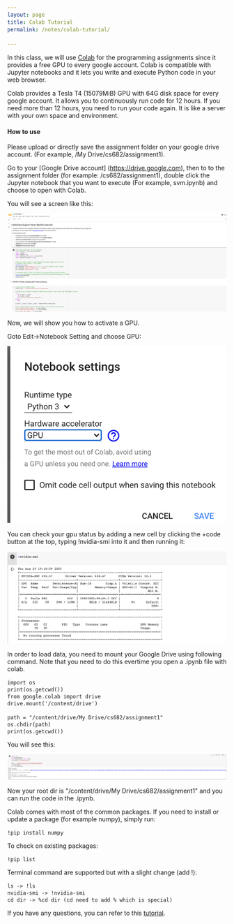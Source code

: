 ```yaml
---
layout: page
title: Colab Tutorial
permalink: /notes/colab-tutorial/

---
```



In this class, we will use [Colab](https://colab.research.google.com/notebooks/intro.ipynb) for the
programming assignments since it provides a free GPU to every google account. Colab is compatible with Jupyter notebooks and it lets you write and execute Python
code in your web browser.

Colab provides a Tesla T4 (15079MiB) GPU with 64G disk space for every google account. It allows you to continuously run code for 12 hours. 
If you need more than 12 hours, you need to run your code again. It is like a server with your own space and environment.

#### How to use

Please upload or directly save the assignment folder on your google drive account. (For example, /My Drive/cs682/assignment1).

Go to your [Google Drive account] (https://drive.google.com), then to to the assignment folder (for example: /cs682/assignment1), double click the Jupyter notebook that you want to execute (For example, svm.ipynb) and choose to open with Colab.

You will see a screen like this:
<div class='fig figcenter'>
  <img src='/assets/colab-tutorial/svm.png'>
</div>

Now, we will show you how to activate a GPU.

Goto Edit->Notebook Setting and choose GPU:
<div class='fig figcenter'>
  <img src='/assets/colab-tutorial/gpu.png'>
</div>

You can check your gpu status by adding a new cell by clicking the +code button at the top, typing !nvidia-smi into it and then running it:
<div class='fig figcenter'>
  <img src='/assets/colab-tutorial/check.png'>
</div>

In order to load data, you need to mount your Google Drive using following command. Note that you need to do this evertime you open a .ipynb file with colab.
```
import os
print(os.getcwd())
from google.colab import drive
drive.mount('/content/drive')
 
path = "/content/drive/My Drive/cs682/assignment1"
os.chdir(path)
print(os.getcwd())
```

You will see this:
<div class='fig figcenter'>
  <img src='/assets/colab-tutorial/mount.png'>
</div>

Now your root dir is "/content/drive/My Drive/cs682/assignment1" and you can run the code in the .ipynb. 

Colab comes with most of the common packages. If you need to install or update a package (for example numpy), simply run:

```
!pip install numpy
```
To check on existing packages:
```
!pip list
```


Terminal command are supported but with a slight change (add !):
```
ls -> !ls
nvidia-smi -> !nvidia-smi
cd dir -> %cd dir (cd need to add % which is special)
```

If you have any questions, you can refer to this [tutorial](https://colab.research.google.com/notebooks/intro.ipynb#scrollTo=-Rh3-Vt9Nev9).
